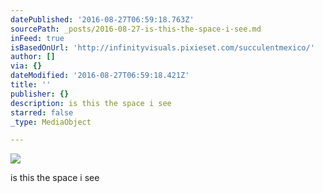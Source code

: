```yaml
---
datePublished: '2016-08-27T06:59:18.763Z'
sourcePath: _posts/2016-08-27-is-this-the-space-i-see.md
inFeed: true
isBasedOnUrl: 'http://infinityvisuals.pixieset.com/succulentmexico/'
author: []
via: {}
dateModified: '2016-08-27T06:59:18.421Z'
title: ''
publisher: {}
description: is this the space i see
starred: false
_type: MediaObject

---
```

![](https://the-grid-user-content.s3-us-west-2.amazonaws.com/fcbbca87-27d9-4dad-8a8a-a8674b12abfb.jpg)

is this the space i see